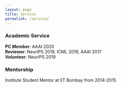 ```yaml
---
layout: page
title: Service
permalink: /service/
---
```


### Academic Service
__PC Member__: AAAI 2020 <br/>
__Reviewer__: NeurIPS 2019, ICML 2019, AAAI 2017 <br/>
__Volunteer__: NeurIPS 2019

### Mentorship
Institute Student Mentor at IIT Bombay from 2014-2015

